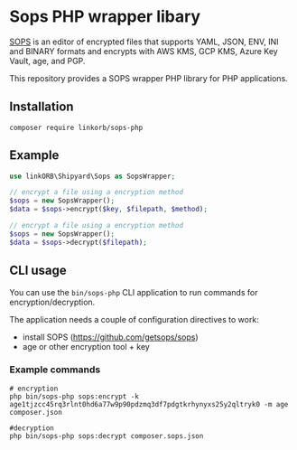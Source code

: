 Sops PHP wrapper libary
==============

[SOPS](https://github.com/getsops/sops) is an editor of encrypted files that supports YAML, JSON, ENV, INI and BINARY formats and encrypts with AWS KMS, GCP KMS, Azure Key Vault, age, and PGP.

This repository provides a SOPS wrapper PHP library for PHP applications.

## Installation
```
composer require linkorb/sops-php
```

## Example
```php
use linkORB\Shipyard\Sops as SopsWrapper;

// encrypt a file using a encryption method
$sops = new SopsWrapper();
$data = $sops->encrypt($key, $filepath, $method);

// encrypt a file using a encryption method
$sops = new SopsWrapper();
$data = $sops->decrypt($filepath);


```
## CLI usage

You can use the `bin/sops-php` CLI application to run commands for encryption/decryption.

The application needs a couple of configuration directives to work:

* install SOPS (https://github.com/getsops/sops)
* age or other encryption tool + key

### Example commands

    # encryption
    php bin/sops-php sops:encrypt -k age1tjzcc45rq3rlnt0hd6a77w9p90pdzmq3df7pdgtkrhynyxs25y2qltryk0 -m age  composer.json

    #decryption
    php bin/sops-php sops:decrypt composer.sops.json
